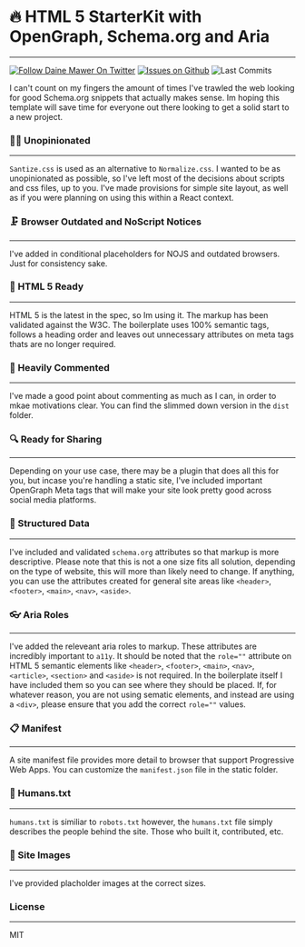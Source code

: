 # 🔥 HTML 5 StarterKit with OpenGraph, Schema.org and Aria
---

[![Follow Daine Mawer On Twitter](https://flat.badgen.net/twitter/follow/dainemawer)](https://twitter.com/dainemawer)
[![Issues on Github](https://flat.badgen.net/github/issues/dainemawer/schema-html-document)](https://github.com/dainemawer/schema-html-document/issues)
![Last Commits](https://flat.badgen.net/github/last-commit/dainemawer/schema-html-document)


I can't count on my fingers the amount of times I've trawled the web looking
for good Schema.org snippets that actually makes sense. Im hoping this template
will save time for everyone out there looking to get a solid start to a new project.

### 🤷‍♂️ Unopinionated
---
`Santize.css` is used as an alternative to `Normalize.css`. I wanted to be as unopinionated as possible, so I've
left most of the decisions about scripts and css files, up to you. I've made provisions for simple site layout, as well as
if you were planning on using this within a React context.

### 🗜 Browser Outdated and NoScript Notices
---
I've added in conditional placeholders for NOJS and outdated browsers. Just for consistency sake.

### 📰 HTML 5 Ready
---
HTML 5 is the latest in the spec, so Im using it. The markup has been validated against the W3C.
The boilerplate uses 100% semantic tags, follows a heading order and leaves out unnecessary attributes on meta
tags thats are no longer required.

### 📇 Heavily Commented
---
I've made a good point about commenting as much as I can, in order to mkae motivations clear.
You can find the slimmed down version in the `dist` folder.

### 🔍 Ready for Sharing
---
Depending on your use case, there may be a plugin that does all this for you, but incase you're handling
a static site, I've included important OpenGraph Meta tags that will make your site look pretty good across
social media platforms.

### 📑 Structured Data
---
I've included and validated `schema.org` attributes so that markup is more descriptive. Please note that this is not a
one size fits all solution, depending on the type of website, this will more than likely need to change. If anything, you can use the attributes created for general site areas like `<header>`, `<footer>`, `<main>`, `<nav>`, `<aside>`.

### 👓 Aria Roles
---
I've added the releveant aria roles to markup. These attributes are incredibly important to `a11y`.
It should be noted that the `role=""` attribute on HTML 5 semantic elements like `<header>`, `<footer>`, `<main>`, `<nav>`, `<article>`, `<section>` and `<aside>` is not required. In the boilerplate itself I have included them so you can see where they should be placed.
If, for whatever reason, you are not using sematic elements, and instead are using a `<div>`, please ensure that you add the correct `role=""` values.

### 📋 Manifest
---
A site manifest file provides more detail to browser that support Progressive Web Apps. You can customize the `manifest.json` file in the static folder.

### 👫 Humans.txt
---
`humans.txt` is similiar to `robots.txt` however, the `humans.txt` file simply describes the people behind the site. Those who built it, contributed, etc.

### 📸 Site Images
---
I've provided placholder images at the correct sizes.

### License
---
MIT
